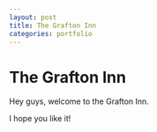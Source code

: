 ```yaml
---
layout: post
title: The Grafton Inn
categories: portfolio
---
```


# The Grafton Inn

Hey guys, welcome to the Grafton Inn.

I hope you like it!